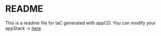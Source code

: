 # README
This is a readme file for IaC generated with appCD.
You can modify your appStack -> [here](http://cloud.stackgen.com/appstacks/c1aad378-bd9f-4df1-afab-026579af3f8e)

